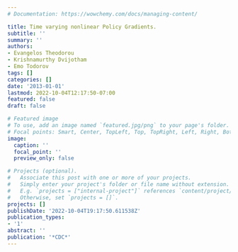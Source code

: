 ```yaml
---
# Documentation: https://wowchemy.com/docs/managing-content/

title: Time varying nonlinear Policy Gradients.
subtitle: ''
summary: ''
authors:
- Evangelos Theodorou
- Krishnamurthy Dvijotham
- Emo Todorov
tags: []
categories: []
date: '2013-01-01'
lastmod: 2022-10-04T12:17:50-07:00
featured: false
draft: false

# Featured image
# To use, add an image named `featured.jpg/png` to your page's folder.
# Focal points: Smart, Center, TopLeft, Top, TopRight, Left, Right, BottomLeft, Bottom, BottomRight.
image:
  caption: ''
  focal_point: ''
  preview_only: false

# Projects (optional).
#   Associate this post with one or more of your projects.
#   Simply enter your project's folder or file name without extension.
#   E.g. `projects = ["internal-project"]` references `content/project/deep-learning/index.md`.
#   Otherwise, set `projects = []`.
projects: []
publishDate: '2022-10-04T19:17:50.611538Z'
publication_types:
- '1'
abstract: ''
publication: '*CDC*'
---
```

